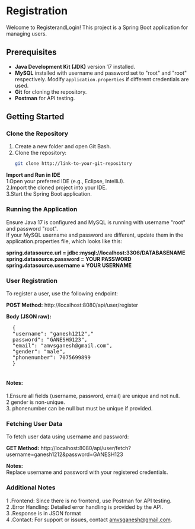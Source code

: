 
# Registration

Welcome to RegisterandLogin! This project is a Spring Boot application for managing users.

## Prerequisites

- **Java Development Kit (JDK)** version 17 installed.
- **MySQL** installed with username and password set to "root" and "root" respectively. Modify `application.properties` if different credentials are used.
- **Git** for cloning the repository.
- **Postman** for API testing.

## Getting Started

### Clone the Repository

1. Create a new folder and open Git Bash.
2. Clone the repository:
   ```bash
   git clone http://link-to-your-git-repository
**Import and Run in IDE**<br>
1.Open your preferred IDE (e.g., Eclipse, IntelliJ).<br>
2.Import the cloned project into your IDE.<br>
3.Start the Spring Boot application.<br>
### Running the Application
Ensure Java 17 is configured and MySQL is running with username "root" and password "root".<br>
If your MySQL username and password are different, update them in the application.properties file, which looks like this:<br>

**spring.datasource.url = jdbc:mysql://localhost:3306/DATABASENAME** <br>
**spring.datasource.password = YOUR PASSWORD** <br>
**spring.datasource.username = YOUR USERNAME**<br>

### User Registration
To register a user, use the following endpoint:<br>

**POST Method:** http://localhost:8080/api/user/register

**Body (JSON raw):**
 <pre>
  { 
  "username": "ganesh1212","
  password": "GANESH@123",
  "email": "amvsganesh@gmail.com",
  "gender": "male",
  "phonenumber": 7075699899 
  }
 </pre>
 
<h4>Notes:</h4>
 1.Ensure all fields (username, password, email) are unique and not null.<br>
 2 gender is non-unique.<br>
 3. phonenumber can be null but must be unique if provided.<br>
 
### Fetching User Data
To fetch user data using username and password: <br>

**GET Method:** http://localhost:8080/api/user/fetch?username=ganesh1212&password=GANESH123 <br>

**Notes:** <br>
Replace username and password with your registered credentials.<br>
 ### Additional Notes
 1 .Frontend: Since there is no frontend, use Postman for API testing.<br>
 2 .Error Handling: Detailed error handling is provided by the API.<br>
 3 .Response is in JSON format <br>
 4 .Contact: For support or issues, contact amvsganesh@gmail.com.<br>
